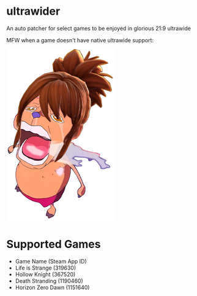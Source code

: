 # ultrawider
 An auto patcher for select games to be enjoyed in glorious 21:9 ultrawide

MFW when a game doesn't have native ultrawide support:


![alt text](https://github.com/gdiazbanuelos/ultrawider/blob/main/marthi.png?raw=true)


# Supported Games
- Game Name (Steam App ID)
- Life is Strange (319630)
- Hollow Knight (367520)
- Death Stranding (1190460)
- Horizon Zero Dawn (1151640)